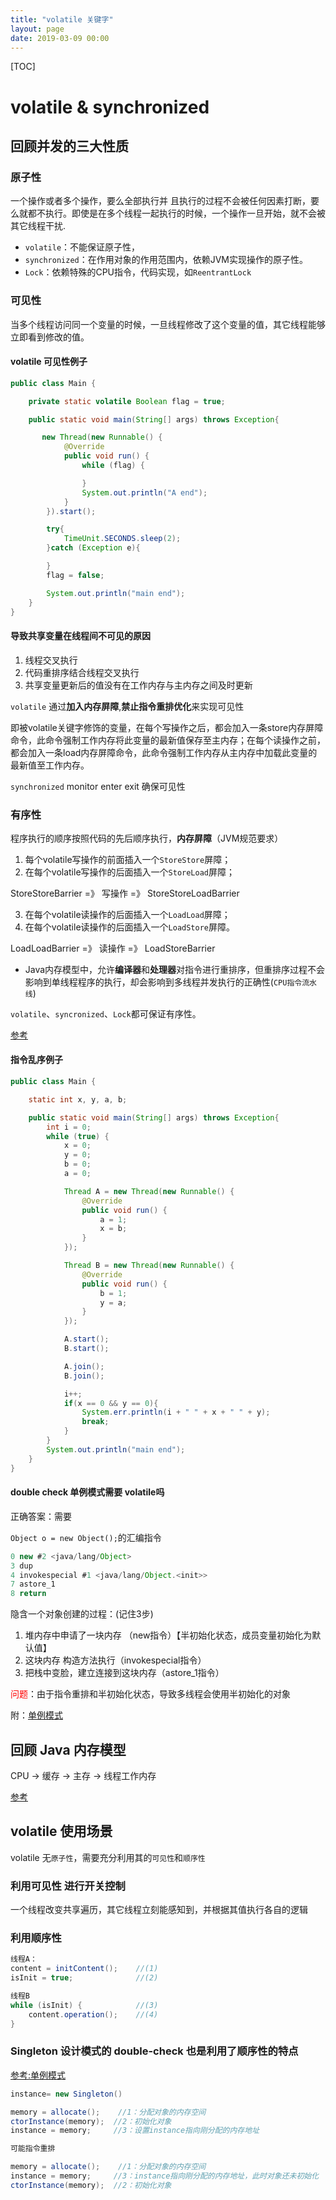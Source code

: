 ```yaml
---
title: "volatile 关键字"
layout: page
date: 2019-03-09 00:00
---
```


[TOC]

# volatile & synchronized

## 回顾并发的三大性质

### 原子性

一个操作或者多个操作，要么全部执行并 且执行的过程不会被任何因素打断，要么就都不执行。即使是在多个线程一起执行的时候，一个操作一旦开始，就不会被其它线程干扰.

* `volatile`：不能保证原子性，
* `synchronized`：在作用对象的作用范围内，依赖JVM实现操作的原子性。
* `Lock`：依赖特殊的CPU指令，代码实现，如`ReentrantLock`

### 可见性

当多个线程访问同一个变量的时候，一旦线程修改了这个变量的值，其它线程能够立即看到修改的值。

#### volatile 可见性例子

```java
public class Main {

    private static volatile Boolean flag = true;

    public static void main(String[] args) throws Exception{

       new Thread(new Runnable() {
            @Override
            public void run() {
                while (flag) {

                }
                System.out.println("A end");
            }
        }).start();

        try{
            TimeUnit.SECONDS.sleep(2);
        }catch (Exception e){

        }
        flag = false;

        System.out.println("main end");
    }
}
```

#### 导致共享变量在线程间不可见的原因

1. 线程交叉执行
2. 代码重排序结合线程交叉执行
3. 共享变量更新后的值没有在工作内存与主内存之间及时更新

`volatile` 通过**加入内存屏障**,**禁止指令重排优化**来实现可见性

即被volatile关键字修饰的变量，在每个写操作之后，都会加入一条store内存屏障命令，此命令强制工作内存将此变量的最新值保存至主内存；在每个读操作之前，都会加入一条load内存屏障命令，此命令强制工作内存从主内存中加载此变量的最新值至工作内存。

`synchronized` monitor enter exit 确保可见性

### 有序性

程序执行的顺序按照代码的先后顺序执行，**内存屏障**（JVM规范要求）

1. 每个volatile写操作的前面插入一个`StoreStore`屏障；
2. 在每个volatile写操作的后面插入一个`StoreLoad`屏障；

StoreStoreBarrier =》 写操作 =》 StoreStoreLoadBarrier

3. 在每个volatile读操作的后面插入一个`LoadLoad`屏障；
4. 在每个volatile读操作的后面插入一个`LoadStore`屏障。

LoadLoadBarrier =》 读操作 =》 LoadStoreBarrier

* Java内存模型中，允许**编译器**和**处理器**对指令进行重排序，但重排序过程不会影响到单线程程序的执行，却会影响到多线程并发执行的正确性(`CPU指令流水线`)

`volatile`、`syncronized`、`Lock`都可保证有序性。

<a target='_blank' href='https://blog.csdn.net/qq_30948019/article/details/80193392'>参考</a>

#### 指令乱序例子

```java
public class Main {

    static int x, y, a, b;

    public static void main(String[] args) throws Exception{
        int i = 0;
        while (true) {
            x = 0;
            y = 0;
            b = 0;
            a = 0;

            Thread A = new Thread(new Runnable() {
                @Override
                public void run() {
                    a = 1;
                    x = b;
                }
            });

            Thread B = new Thread(new Runnable() {
                @Override
                public void run() {
                    b = 1;
                    y = a;
                }
            });

            A.start();
            B.start();

            A.join();
            B.join();

            i++;
            if(x == 0 && y == 0){
                System.err.println(i + " " + x + " " + y);
                break;
            }
        }
        System.out.println("main end");
    }
}
```

#### double check 单例模式需要 volatile吗

正确答案：需要

`Object o = new Object();`的汇编指令

```java
0 new #2 <java/lang/Object>
3 dup
4 invokespecial #1 <java/lang/Object.<init>>
7 astore_1
8 return
```

隐含一个对象创建的过程：(记住3步)

1. 堆内存中申请了一块内存 （new指令）【半初始化状态，成员变量初始化为默认值】
2. 这块内存 构造方法执行（invokespecial指令）
3. 把栈中变脸，建立连接到这块内存（astore_1指令）

<font color='red'>问题</font>：由于指令重排和半初始化状态，导致多线程会使用半初始化的对象

附：<a href="https://doctording.github.io/sword_at_offer/design_pattern/singleton.html" target="_blank">单例模式</a>

## 回顾 Java 内存模型

CPU -> 缓存 -> 主存 -> 线程工作内存

<a target='_blank' href='https://doctording.github.io/sword_at_offer/java_jvm/jvm_mem_model.html'>参考</a>

## volatile 使用场景

volatile 无`原子性`，需要充分利用其的`可见性`和`顺序性`

### 利用可见性 进行开关控制

一个线程改变共享遍历，其它线程立刻能感知到，并根据其值执行各自的逻辑

### 利用顺序性

```java
线程A：
content = initContent();    //(1)
isInit = true;              //(2)
```

```java
线程B
while (isInit) {            //(3)
    content.operation();    //(4)
}
```

### Singleton 设计模式的 double-check 也是利用了顺序性的特点

<a target='_blank' href='https://doctording.github.io/sword_at_offer/java_utils/Singleton.html'>参考:单例模式</a>

```java
instance= new Singleton()

memory = allocate();    //1：分配对象的内存空间
ctorInstance(memory);  //2：初始化对象
instance = memory;     //3：设置instance指向刚分配的内存地址

可能指令重排

memory = allocate();    //1：分配对象的内存空间
instance = memory;     //3：instance指向刚分配的内存地址，此时对象还未初始化
ctorInstance(memory);  //2：初始化对象
```
